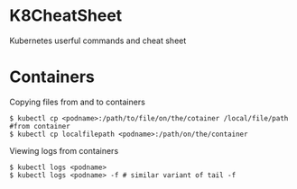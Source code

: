 # K8CheatSheet
Kubernetes userful commands and cheat sheet

# Containers

Copying files from and to containers
```
$ kubectl cp <podname>:/path/to/file/on/the/cotainer /local/file/path #from container
$ kubectl cp localfilepath <podname>:/path/on/the/container
```
Viewing logs from containers
```
$ kubectl logs <podname>
$ kubectl logs <podname> -f # similar variant of tail -f 
```
